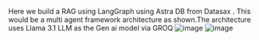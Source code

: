 Here we build a RAG using LangGraph using Astra DB from Datasax . This would be a multi agent framework architecture as shown.The architecture uses Llama 3.1 LLM as the Gen ai model via GROQ ![image](https://github.com/user-attachments/assets/76a52026-33be-483b-a317-dc40f2c22889)      ![image](https://github.com/user-attachments/assets/3a3e7cd3-c950-4ccb-82de-b208bb97081b)

